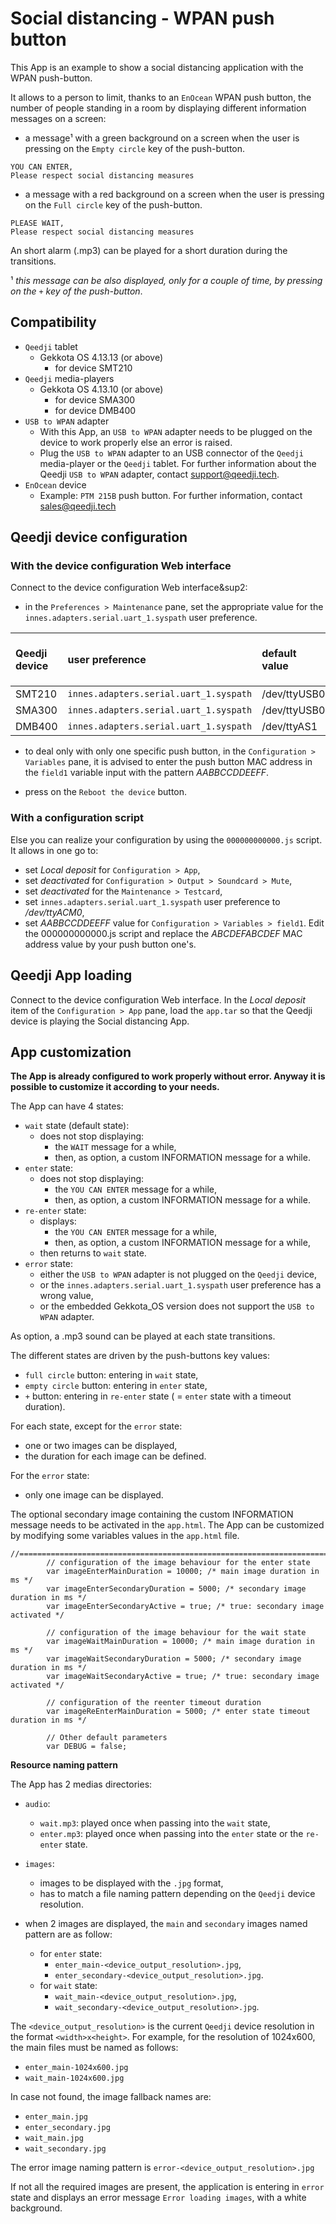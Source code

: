 # Social distancing - WPAN push button 

This App is an example to show a social distancing application with the WPAN push-button.  

It allows to a person to limit, thanks to an `EnOcean` WPAN push button, the number of people standing in a room by displaying different information messages on a screen:
- a message&sup1; with a green background on a screen when the user is pressing on the `Empty circle` key of the push-button.
```
YOU CAN ENTER, 
Please respect social distancing measures
```      
- a message with a red background on a screen when the user is pressing on the `Full circle` key of the push-button.
```
PLEASE WAIT, 
Please respect social distancing measures
```
An short alarm (.mp3) can be played for a short duration during the transitions.

&sup1; *this message can be also displayed, only for a couple of time, by pressing on the `+` key of the push-button*. 

## Compatibility
- `Qeedji` tablet
	- Gekkota OS 4.13.13 (or above) 
		- for device SMT210
- `Qeedji` media-players
	- Gekkota OS 4.13.10 (or above)
		- for device SMA300
		- for device DMB400
- `USB to WPAN` adapter
	- With this App, an `USB to WPAN` adapter needs to be plugged on the device to work properly else an error is raised.
	- Plug the `USB to WPAN` adapter to an USB connector of the `Qeedji` media-player or the `Qeedji` tablet. For further information about the Qeedji `USB to WPAN` adapter, contact support@qeedji.tech. 
- `EnOcean` device 
	- Example: `PTM 215B` push button. For further information, contact sales@qeedji.tech

## Qeedji device configuration 

### With the device configuration Web interface  

Connect to the device configuration Web interface&sup2:
- in the `Preferences > Maintenance` pane, set the appropriate value for the `innes.adapters.serial.uart_1.syspath` user preference.

| Qeedji device | user preference | default value | value to support the `USB to WPAN` adapter
|:--|:--|:--|:--
| SMT210  |`innes.adapters.serial.uart_1.syspath` | /dev/ttyUSB0  | /dev/ttyACM0 
| SMA300  |`innes.adapters.serial.uart_1.syspath` | /dev/ttyUSB0  | /dev/ttyACM0  
| DMB400  |`innes.adapters.serial.uart_1.syspath` | /dev/ttyAS1   | /dev/ttyACM0  

- to deal only with only one specific push button, in the `Configuration > Variables` pane, it is advised to enter the push button MAC address in the `field1` variable input with the pattern *AABBCCDDEEFF*.
 
- press on the `Reboot the device` button.

### With a configuration script
Else you can realize your configuration by using the `000000000000.js` script. It allows in one go to: 
- set *Local deposit* for `Configuration > App`, 
- set *deactivated* for `Configuration > Output > Soundcard > Mute`,
- set *deactivated* for the `Maintenance > Testcard`, 
- set `innes.adapters.serial.uart_1.syspath` user preference to */dev/ttyACM0*,
- set *AABBCCDDEEFF* value for `Configuration > Variables > field1`. Edit the 000000000000.js script and replace the *ABCDEFABCDEF* MAC address value by your push button one's.
 
## Qeedji App loading
Connect to the device configuration Web interface. In the *Local deposit* item of the `Configuration > App` pane, load the `app.tar` so that the Qeedji device is playing the Social distancing App.
   
## App customization

**The App is already configured to work properly without error. Anyway it is possible to customize it according to your needs.** 

The App can have 4 states:
- `wait` state (default state):
	- does not stop displaying: 
		- the `WAIT` message for a while, 
		- then, as option, a custom INFORMATION message for a while.
- `enter` state:
	- does not stop displaying: 
		- the `YOU CAN ENTER` message for a while, 
		- then, as option, a custom INFORMATION message for a while.
- `re-enter` state: 
	- displays: 
		- the `YOU CAN ENTER` message for a while, 
		- then, as option, a custom INFORMATION message for a while,
	- then returns to `wait` state.
- `error` state: 
	- either the `USB to WPAN` adapter is not plugged on the `Qeedji` device, 
	- or the `innes.adapters.serial.uart_1.syspath` user preference has a wrong value, 
	- or the embedded Gekkota_OS version does not support the `USB to WPAN` adapter.    

As option, a .mp3 sound can be played at each state transitions. 

The different states are driven by the push-buttons key values:
- `full circle` button: entering in `wait` state,
- `empty circle` button: entering in `enter` state,
- `+` button: entering in `re-enter` state ( = `enter` state with a timeout duration).

For each state, except for the `error` state: 
- one or two images can be displayed, 
- the duration for each image can be defined.

For the `error` state:
- only one image can be displayed.

The optional secondary image containing the custom INFORMATION message needs to be activated in the `app.html`.
The App can be customized by modifying some variables values in the `app.html` file.

```
//=============================================================================		
		// configuration of the image behaviour for the enter state 
		var imageEnterMainDuration = 10000; /* main image duration in ms */
		var imageEnterSecondaryDuration = 5000; /* secondary image duration in ms */
		var imageEnterSecondaryActive = true; /* true: secondary image activated */
		
		// configuration of the image behaviour for the wait state  
		var imageWaitMainDuration = 10000; /* main image duration in ms */
		var imageWaitSecondaryDuration = 5000; /* secondary image duration in ms */
		var imageWaitSecondaryActive = true; /* true: secondary image activated */

		// configuration of the reenter timeout duration
		var imageReEnterMainDuration = 5000; /* enter state timeout duration in ms */

		// Other default parameters
		var DEBUG = false;
```

**Resource naming pattern**

The App has 2 medias directories:
- `audio`:
    - `wait.mp3`: played once when passing into the `wait` state, 
    - `enter.mp3`: played once when passing into the `enter` state or the `re-enter` state.
- `images`:
    - images to be displayed with the `.jpg` format,
    - has to match a file naming pattern depending on the `Qeedji` device resolution.

- when 2 images are displayed, the `main` and `secondary` images named pattern are as follow:
    - for `enter` state: 
        - `enter_main-<device_output_resolution>.jpg`,
        - `enter_secondary-<device_output_resolution>.jpg`.
    - for `wait` state:
        - `wait_main-<device_output_resolution>.jpg`,
        - `wait_secondary-<device_output_resolution>.jpg`.
    
The `<device_output_resolution>` is the current `Qeedji` device resolution in the format `<width>x<height>`. 
For example, for the resolution of 1024x600, the main files must be named as follows:
- `enter_main-1024x600.jpg`
- `wait_main-1024x600.jpg`

In case not found, the image fallback names are:
- `enter_main.jpg`
- `enter_secondary.jpg`
- `wait_main.jpg`
- `wait_secondary.jpg`

The error image naming pattern is `error-<device_output_resolution>.jpg` 

If not all the required images are present, the application is entering in `error` state and displays an error message `Error loading images`, with a white background.